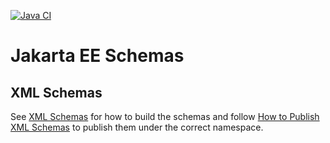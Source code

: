 [![Java CI](https://github.com/eclipse-ee4j/jakartaee-schemas/actions/workflows/ant.yml/badge.svg?branch=master)](https://github.com/eclipse-ee4j/jakartaee-schemas/actions/workflows/ant.yml)

# Jakarta EE Schemas

## XML Schemas

See [XML Schemas](xml/README.md) for how to build the schemas and follow [How to Publish XML Schemas](https://eclipse-ee4j.github.io/jakartaee-platform/publish-xml-schemas) to publish them under the correct namespace.
